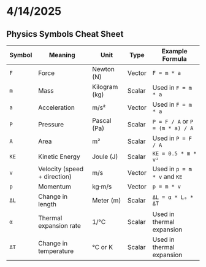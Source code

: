 # 4/14/2025  
## Physics Symbols Cheat Sheet

| Symbol        | Meaning                   | Unit            | Type       | Example Formula            |
|---------------|---------------------------|------------------|------------|-----------------------------|
| `F`           | Force                     | Newton (N)       | Vector     | `F = m * a`                |
| `m`           | Mass                      | Kilogram (kg)    | Scalar     | Used in `F = m * a`        |
| `a`           | Acceleration              | m/s²             | Vector     | Used in `F = m * a`        |
| `P`           | Pressure                  | Pascal (Pa)      | Scalar     | `P = F / A` or `P = (m * a) / A` |
| `A`           | Area                      | m²               | Scalar     | Used in `P = F / A`        |
| `KE`          | Kinetic Energy            | Joule (J)        | Scalar     | `KE = 0.5 * m * v²`        |
| `v`           | Velocity (speed + direction) | m/s           | Vector     | Used in `p = m * v` and `KE` |
| `p`           | Momentum                  | kg·m/s           | Vector     | `p = m * v`                |
| `ΔL`          | Change in length          | Meter (m)        | Scalar     | `ΔL = α * L₀ * ΔT`         |
| `α`           | Thermal expansion rate    | 1/°C             | Scalar     | Used in thermal expansion  |
| `ΔT`          | Change in temperature     | °C or K          | Scalar     | Used in thermal expansion  |

